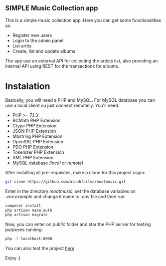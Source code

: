 ## SIMPLE Music Collection app

This is a simple music collection app. Here you can get some functionalities as:

- Register new users
- Login to the admin panel
- List artits
- Create, list and update albums

The app use an external API for collecting the artists list, also providing an internal API using REST for the transactions for albums.

# Instalation

Basically, you will need a PHP and MySQL. For MySQL database you can use a local client ou just connect remotelly. You'll need:

- PHP >= 7.1.3
- BCMath PHP Extension
- Ctype PHP Extension
- JSON PHP Extension
- Mbstring PHP Extension
- OpenSSL PHP Extension
- PDO PHP Extension
- Tokenizer PHP Extension
- XML PHP Extension
- MySQL database _(local or remote)_

After installing all pre-requisites, make a clone for this project usgin:

```bash
git clone https://github.com/alanhfsilva/moatmusic.git
```

Enter in the directory _moatmusic_, set the database variables on _.env.example_ and change it name to _.env_ file and then run:

```bash
composer install
php artisan make:auth
php artisan migrate
```

Now, you can enter on _public_ folder and star the PHP server for testing purposes running:

```bash
php -S localhost:8000
```

You can also test the project [here](http://157.230.184.71/)

Enjoy :)
